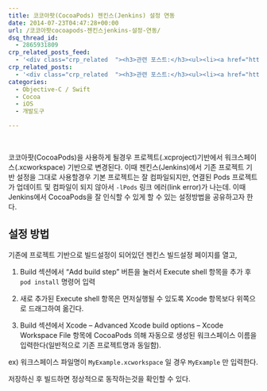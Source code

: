 ```yaml
---
title: 코코아팟(CocoaPods) 젠킨스(Jenkins) 설정 연동
date: 2014-07-23T04:47:28+00:00
url: /코코아팟cocoapods-젠킨스jenkins-설정-연동/
dsq_thread_id:
  - 2865931809
crp_related_posts_feed:
  - '<div class="crp_related  "><h3>관련 포스트:</h3><ul><li><a href="https://www.letmecompile.com/use-cocoapod-in-playground/"     class="post-811"><span class="crp_title">Playground에서 Cocoapod 라이브러리 사용하기</span></a></li><li><a href="https://www.letmecompile.com/%ea%b0%9c%eb%b0%9c%ec%9e%90%eb%a5%bc-%ec%9c%84%ed%95%9c-%ed%9a%a8%ec%9c%a8%ec%a0%81%ec%9d%b8-macos-%eb%b0%b1%ec%97%85-%eb%b0%a9%eb%b2%95/"     class="post-865"><span class="crp_title">개발자를 위한 효율적인 MacOS 백업 방법</span></a></li><li><a href="https://www.letmecompile.com/shotcut-linux-server-video-generation/"     class="post-753"><span class="crp_title">Shotcut을 이용하여 리눅스 서버에서 템플릿 기반의 동영상 만들기</span></a></li><li><a href="https://www.letmecompile.com/mysql-utf8-utf8mb4-migration/"     class="post-691"><span class="crp_title">MySQL utf8에서 utf8mb4로 마이그레이션 하기</span></a></li><li><a href="https://www.letmecompile.com/mac-app-recommendation-for-developer/"     class="post-836"><span class="crp_title">개발자를 위한 필수 맥 앱(Mac App) 10선</span></a></li></ul><div class="crp_clear"></div></div>'
crp_related_posts:
  - '<div class="crp_related  "><h3>관련 포스트:</h3><ul><li><a href="https://www.letmecompile.com/use-cocoapod-in-playground/"     class="post-811"><span class="crp_title">Playground에서 Cocoapod 라이브러리 사용하기</span></a></li><li><a href="https://www.letmecompile.com/%ea%b0%9c%eb%b0%9c%ec%9e%90%eb%a5%bc-%ec%9c%84%ed%95%9c-%ed%9a%a8%ec%9c%a8%ec%a0%81%ec%9d%b8-macos-%eb%b0%b1%ec%97%85-%eb%b0%a9%eb%b2%95/"     class="post-865"><span class="crp_title">개발자를 위한 효율적인 MacOS 백업 방법</span></a></li><li><a href="https://www.letmecompile.com/shotcut-linux-server-video-generation/"     class="post-753"><span class="crp_title">Shotcut을 이용하여 리눅스 서버에서 템플릿 기반의 동영상 만들기</span></a></li><li><a href="https://www.letmecompile.com/mysql-utf8-utf8mb4-migration/"     class="post-691"><span class="crp_title">MySQL utf8에서 utf8mb4로 마이그레이션 하기</span></a></li><li><a href="https://www.letmecompile.com/mac-app-recommendation-for-developer/"     class="post-836"><span class="crp_title">개발자를 위한 필수 맥 앱(Mac App) 10선</span></a></li></ul><div class="crp_clear"></div></div>'
categories:
  - Objective-C / Swift
  - Cocoa
  - iOS
  - 개발도구

---
```

&nbsp;

코코아팟(CocoaPods)을 사용하게 될경우 프로젝트(.xcproject)기반에서 워크스페이스(.xcworkspace) 기반으로 변경된다. 이때 젠킨스(Jenkins)에서 기존 프로젝트 기반 설정을 그대로 사용할경우 기본 프로젝트는 잘 컴파일되지만, 연결된 Pods 프로젝트가 업데이트 및 컴파일이 되지 않아서 `-lPods` 링크 에러(link error)가 나는데. 이때 Jenkins에서 CocoaPods을 잘 인식할 수 있게 할 수 있는 설정방법을 공유하고자 한다.

## 설정 방법

기존에 프로젝트 기반으로 빌드설정이 되어있던 젠킨스 빌드설정 페이지를 열고,

  1. Build 섹션에서 &#8220;Add build step&#8221; 버튼을 눌러서 Execute shell 항목을 추가 후 `pod install` 명령어 입력</p> 
  2. 새로 추가된 Execute shell 항목은 먼저실행될 수 있도록 Xcode 항목보다 위쪽으로 드래그하여 옮긴다.

  3. Build 섹션에서 Xcode &#8211; Advanced Xcode build options &#8211; Xcode Workspace File 항목에 CocoaPods 의해 자동으로 생성된 워크스페이스 이름을 입력한다(일반적으로 기존 프로젝트명과 동일함).

ex) 워크스페이스 파일명이 `MyExample.xcworkspace` 일 경우 `MyExample` 만 입력한다.

저장하신 후 빌드하면 정상적으로 동작하는것을 확인할 수 있다.